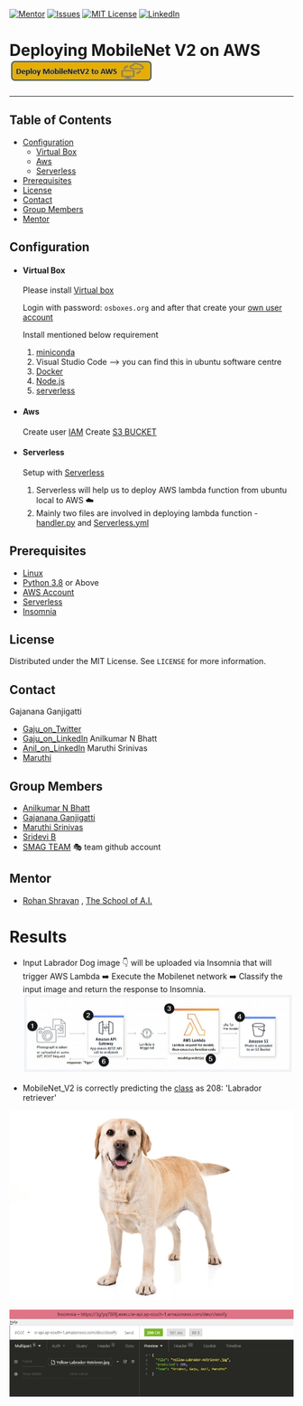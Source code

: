<!-- PROJECT SHIELDS -->
<!--
*** I'm using markdown "reference style" links for readability.
*** Reference links are enclosed in brackets [ ] instead of parentheses ( ).
*** See the bottom of this document for the declaration of the reference variables
*** for contributors-url, forks-url, etc. This is an optional, concise syntax you may use.
*** https://www.markdownguide.org/basic-syntax/#reference-style-links
-->
[![Mentor][mentor-shield]][mentor-url]
[![Issues][issues-shield]][issues-url]
[![MIT License][license-shield]][license-url]
[![LinkedIn][linkedin-shield]][linkedin-url]


# Deploying MobileNet V2 on AWS ![image](https://github.com/Gaju27/eva4phase2/blob/master/git_store_house/aws.JPG)
________

<!-- TABLE OF CONTENTS -->
## Table of Contents

* [Configuration](#configuration)
    * [Virtual Box](#virtual-box)
    * [Aws](#aws)
    * [Serverless](#serverless)
* [Prerequisites](#prerequisites)
* [License](#license)
* [Contact](#contact)
* [Group Members](#group-members)
* [Mentor](#mentor)



<!-- CONFIGURATION -->
## Configuration 
   -  #### Virtual Box 
      Please install [Virtual box](https://www.virtualbox.org/wiki/Downloads)
      
      Login with password: `osboxes.org` and after that create your [own user account](https://vitux.com/a-beginners-guide-to-user-management-on-ubuntu/)
      
      Install mentioned below requirement
        
        1. [miniconda](https://docs.conda.io/en/latest/miniconda.html)
        2. Visual Studio Code --> you can find this in ubuntu software centre
        3. [Docker](https://docs.docker.com/engine/install/ubuntu/)
        4. [Node.js](https://www.geeksforgeeks.org/installation-of-node-js-on-linux/)
        6. [serverless](https://www.serverless.com/)
        
   -  #### Aws
         Create user [IAM](https://docs.aws.amazon.com/rekognition/latest/dg/setting-up.html)
         Create [S3 BUCKET](https://docs.aws.amazon.com/quickstarts/latest/s3backup/step-1-create-bucket.html)
         
   -  #### Serverless         
         Setup with [Serverless](https://www.serverless.com/framework/docs/providers/aws/cli-reference/config-credentials/)
         
         1. Serverless will help us to deploy AWS lambda function from ubuntu local to AWS :cloud:
         2. Mainly two files are involved in deploying lambda function - [handler.py](https://github.com/Gaju27/eva4phase2/blob/master/Session1/handler.py) and [Serverless.yml](https://github.com/Gaju27/eva4phase2/blob/master/Session1/serverless.yml)
         
## Prerequisites

* [Linux](https://www.tutorialspoint.com/ubuntu/index.htm)
* [Python 3.8](https://www.python.org/downloads/) or Above
* [AWS Account](https://aws.amazon.com/free/?all-free-tier.sort-by=item.additionalFields.SortRank&all-free-tier.sort-order=asc)
* [Serverless](https://www.serverless.com/) 
* [Insomnia](https://insomnia.rest/download/)

<!-- LICENSE -->
## License

Distributed under the MIT License. See `LICENSE` for more information.


<!-- CONTACT -->
## Contact

Gajanana Ganjigatti 
   - [Gaju_on_Twitter](https://twitter.com/Gajucg)
   - [Gaju_on_LinkedIn](https://www.linkedin.com/in/gajanana-ganjigatti/)
Anilkumar N Bhatt
   - [Anil_on_LinkedIn](https://www.linkedin.com/in/anilkumar-n-bhatt/)
Maruthi Srinivas
   - [Maruthi](https://www.linkedin.com/in/maruthi-srinivas-m/)

<!-- GROUP MEMBERS -->
## Group Members
  - [Anilkumar N Bhatt](https://github.com/anilbhatt1)
  - [Gajanana Ganjigatti](https://github.com/gaju27)
  - [Maruthi Srinivas](https://github.com/mmaruthi)
  - [Sridevi B](https://github.com/sridevibonthu)
  - [SMAG TEAM](https://github.com/SMAGEVA4/session1/tree/master/Session1) :performing_arts: team github account

<!-- MENTOR -->
## Mentor

* [Rohan Shravan](https://www.linkedin.com/in/rohanshravan/) , [The School of A.I.](https://theschoolof.ai/)

# Results

-   Input Labrador Dog image :point_down: will be uploaded via Insomnia that will trigger AWS Lambda :arrow_right: Execute the Mobilenet network :arrow_right: Classify the input image and return the response to Insomnia. 
![aws_flow](https://github.com/Gaju27/eva4phase2/blob/master/git_store_house/aws_flow.png)

-   MobileNet_V2 is correctly predicting the [class](https://gist.github.com/yrevar/942d3a0ac09ec9e5eb3a) as 208: 'Labrador retriever'
   
![dog](https://github.com/Gaju27/eva4phase2/blob/master/git_store_house/Yellow-Labrador-Retriever.jpg)

![image](https://github.com/Gaju27/eva4phase2/blob/master/Session1/outcome1.JPG)


<!-- MARKDOWN LINKS & IMAGES -->
<!-- https://www.markdownguide.org/basic-syntax/#reference-style-links -->
[mentor-shield]: https://img.shields.io/badge/Mentor-mentor-yellowgreen
[mentor-url]: https://www.linkedin.com/in/rohanshravan/
[forks-shield]: https://img.shields.io/github/forks/othneildrew/Best-README-Template.svg?style=flat-square
[forks-url]: https://github.com/othneildrew/Best-README-Template/network/members
[stars-shield]: https://img.shields.io/github/stars/othneildrew/Best-README-Template.svg?style=flat-square
[stars-url]: https://github.com/othneildrew/Best-README-Template/stargazers
[issues-shield]: https://img.shields.io/github/issues/othneildrew/Best-README-Template.svg?style=flat-square
[issues-url]: https://github.com/othneildrew/Best-README-Template/issues
[license-shield]: https://img.shields.io/github/license/othneildrew/Best-README-Template.svg?style=flat-square
[license-url]: https://github.com/Gaju27/EVA/blob/master/LICENSE.txt
[linkedin-shield]: https://img.shields.io/badge/-LinkedIn-black.svg?style=flat-square&logo=linkedin&colorB=555
[linkedin-url]: https://www.linkedin.com/in/gajanana-ganjigatti/
